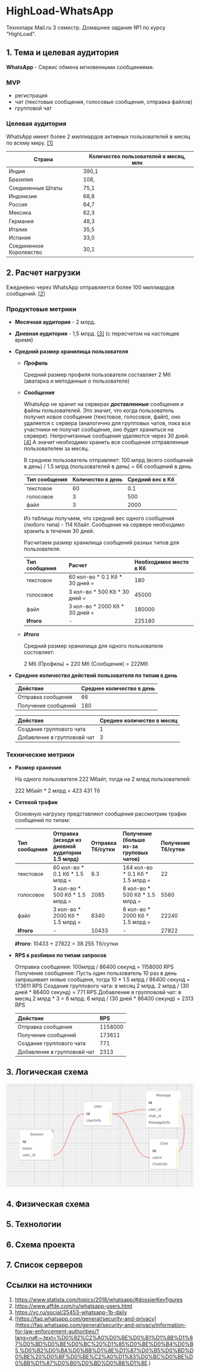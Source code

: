 # HighLoad-WhatsApp
Технопарк Mail.ru 3 семестр. Домашнее задание №1 по курсу "HighLoad".

## 1. Тема и целевая аудитория

**WhatsApp** - Cервис обмена мгновенными сообщениями.

### MVP
 - регистрация
 - чат (текстовые сообщения, голосовые сообщения, отправка файлов)
 - групповой чат


### Целевая аудитория

WhatsApp имеет более 2 миллиардов активных пользователей в месяц по всему миру. [[1]](https://www.statista.com/topics/2018/whatsapp/#dossierKeyfigures)

| **Страна**              | **Количество пользователей в месяц, млн** |
| ----------------------- | ----------------------------------------- |
| Индия                   | 390,1                                     |
| Бразилия                | 108,                                      |
| Соединенные Штаты       | 75,1                                      |
| Индонезия               | 68,8                                      |
| Россия                  | 64,7                                      |
| Мексика                 | 62,3                                      |
| Германия                | 48,3                                      |
| Италия                  | 35,5                                      |
| Испания                 | 33,0                                      |
| Соединенное Королевство | 30,1                                      |


## 2. Расчет нагрузки

Ежедневно через WhatsApp отправляется более 100 миллиардов сообщений. [[2]](https://www.affde.com/ru/whatsapp-users.html)

### Продуктовые метрики

* **Месячная аудитория** - 2 млрд.

* **Дневная аудитория** - 1,5 млрд. [[3]](https://vc.ru/social/25453-whatsapp-1b-daily) (с пересчетом на настоящее время)

* **Средний размер хранилища пользователя**
  * ***Профиль*** 
  
    Средний размер профиля пользователя составляет 2 Мб (аватарка и методанные о пользователе)
  
  * ***Сообщения*** 
  
    WhatsApp не хранит на серверах **доставленные** сообщения и файлы пользователей. Это значит, что когда пользователь получил новое сообщение (текстовое, голосовое, файл), оно удаляется с сервера (аналогично для групповых чатов, пока все участники не получат сообщение, оно будет храниться на сервере). Непрочитанные сообщения удаляются через 30 дней. [[4]](https://faq.whatsapp.com/general/security-and-privacy/information-for-law-enforcement-authorities/?lang=ru#:~:text=%D0%92%C2%A0%D0%BE%D0%B1%D1%8B%D1%87%D0%BD%D0%BE%D0%BC%20%D1%85%D0%BE%D0%B4%D0%B5,%D0%B2%D0%BA%D0%BB%D1%8E%D1%87%D0%B5%D0%BD%D0%BE%20%D0%BF%D0%BE%C2%A0%D1%83%D0%BC%D0%BE%D0%BB%D1%87%D0%B0%D0%BD%D0%B8%D1%8E) А значит необходимо хранить все сообщения отправленные пользователем за месяц.
  
    В среднем пользователь отправляет:
    100 млрд (всего сообщений в день) / 1.5 млрд (пользователей в день) = 66 сообщений в день.
  
    | **Тип сообщения** | **Количество в день** | **Средний вес в Кб**  |
    |-------------------|-----------------------|-----------------------|
    | текстовое         | 60                    | 0.1                   |
    | голосовое         | 3                     | 500                   |
    | файл              | 3                     | 2000                  |
  
    Из таблицы получаем, что средний вес одного сообщения (любого типа) - 114 Кбайт.
    Сообщения на сервере необходимо хранить в течении 30 дней.
  
    Расчитаем размер хранилища сообщений разных типов для пользователя:
  
    | **Тип сообщения** | **Расчет**                     | **Необходимое место в Кб** |
    | ----------------- | ------------------------------ | -------------------------- |
    | текстовое         | 60 кол-во * 0.1 Кб * 30 дней = | 180                        |
    | голосовое         | 3 кол-во * 500 Кб * 30 дней =  | 45000                      |
    | файл              | 3 кол-во * 2000 Кб * 30 дней = | 180000                     |
    | **Итого**         | -                              | 225180                     |
  
  * ***Итого***
  
    Средний размер хранилища для одного пользователя состовляет:
  
    2 Мб (Профиль) + 220 Мб (Сообщения) = 222Мб
  
* **Среднее количество действий пользователя по типам в день**

  | **Действие**        | **Среднее количество в день** |
  | ------------------- | ----------------------------- |
  | Отправка сообщения  | 66                            |
  | Получение сообщений | 180                           |

  | **Действие**                | **Среднее количество в месяц** |
  | --------------------------- | :----------------------------- |
  | Создание группового чата    | 1                              |
  | Добавление в группововй чат | 3                              |
  
  

### Технические метрики

* **Размер хранения**
  
  На одного пользователя 222 Мбайт, тогда на 2 млрд пользователей:
  
  222 Мбайт * 2 млрд = 423 431 Тб
  
* **Сетевой трафик**
  
  Основную нагрузку представляют сообщения рассмотрим трафик сообщений по типам:

  | **Тип сообщения** | **Отправка (исходя из дневной аудитории 1.5 млрд)** | **Отправка Тб/сутки** | **Получение (больше из-за груповых чатов)** | **Получение Тб/сутки** |
  |-------------------|-----------------------|---------------------------------------------|------------------------|-----------------------|
  | текстовое         | 60 кол-во * 0.1 Кб * 1.5 млрд =                 | 8.3                   | 164 кол-во * 0.1 Кб * 1.5 млрд =            | 22                     |
  | голосовое         | 3 кол-во * 500 Кб * 1.5 млрд =                  | 2085                  | 8 кол-во * 500 Кб * 1.5 млрд =              | 5560                   |
  | файл              | 3 кол-во * 2000 Кб * 1.5 млрд =                 | 8340                  | 8 кол-во * 2000 Кб * 1.5 млрд =             | 22240                  |
  | **Итого**         | -                                               | 10433                 | -                                           | 27822                  |

    ***Итого***: 10433 + 27822 = 38 255 Тб/сутки


* **RPS в разбивке по типам запросов**
  
  Отправка сообщения: 100млрд / 86400 секунд = 1158000 RPS
  Получение сообщения: Пусть один пользователь 10 раз в день запрашивает новые сообщеня, тогда 10 * 1.5 млрд / 86400 секунд = 173611 RPS
  Создание группового чата: в месяц 2 млрд. 2 млрд / (30 дней * 86400 секунд) = 771 RPS
  Добавление в группововй чат: в месяц 2 млрд * 3 = 6 млрд. 6 млрд / (30 дней * 86400 секунд) = 2313 RPS

  | Действие                    | RPS     |
  | --------------------------- | ------- |
  | Отправка сообщения          | 1158000 |
  | Получение сообщений         | 173611  |
  | Создание группового чата    | 771     |
  | Добавление в группововй чат | 2313    |



## 3. Логическая схема

<img src="assets/logic_db.jpeg" style="zoom:67%;" />

## 4. Физическая схема



## 5. Технологии



## 6. Схема проекта



## 7. Список серверов




## Ссылки на источники
1. https://www.statista.com/topics/2018/whatsapp/#dossierKeyfigures
2. https://www.affde.com/ru/whatsapp-users.html
3. https://vc.ru/social/25453-whatsapp-1b-daily
4. [https://faq.whatsapp.com/general/security-and-privacy](https://faq.whatsapp.com/general/security-and-privacy/information-for-law-enforcement-authorities/?lang=ru#:~:text=%D0%92%C2%A0%D0%BE%D0%B1%D1%8B%D1%87%D0%BD%D0%BE%D0%BC%20%D1%85%D0%BE%D0%B4%D0%B5,%D0%B2%D0%BA%D0%BB%D1%8E%D1%87%D0%B5%D0%BD%D0%BE%20%D0%BF%D0%BE%C2%A0%D1%83%D0%BC%D0%BE%D0%BB%D1%87%D0%B0%D0%BD%D0%B8%D1%8E.)
